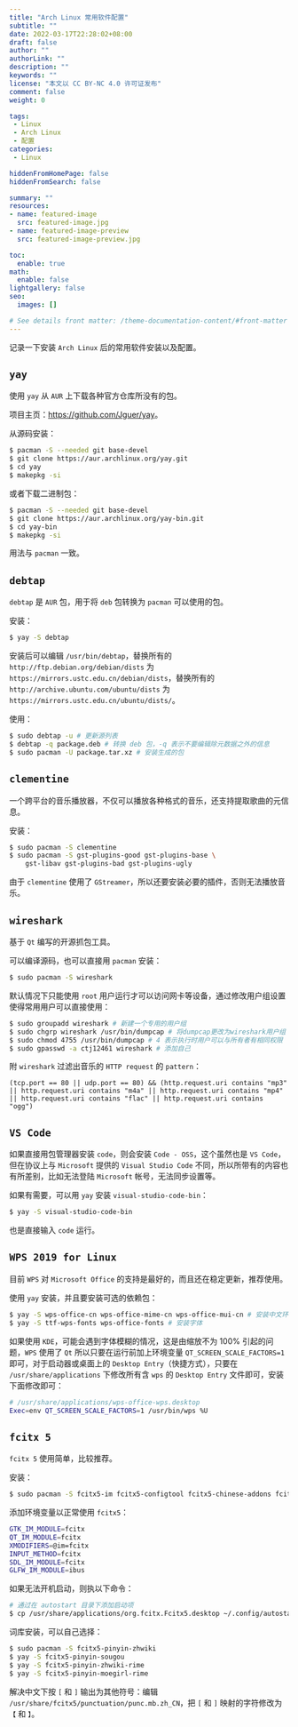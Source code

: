 ```yaml
---
title: "Arch Linux 常用软件配置"
subtitle: ""
date: 2022-03-17T22:28:02+08:00
draft: false
author: ""
authorLink: ""
description: ""
keywords: ""
license: "本文以 CC BY-NC 4.0 许可证发布"
comment: false
weight: 0

tags:
 - Linux
 - Arch Linux
 - 配置
categories:
 - Linux

hiddenFromHomePage: false
hiddenFromSearch: false

summary: ""
resources:
- name: featured-image
  src: featured-image.jpg
- name: featured-image-preview
  src: featured-image-preview.jpg

toc:
  enable: true
math:
  enable: false
lightgallery: false
seo:
  images: []

# See details front matter: /theme-documentation-content/#front-matter
---
```


记录一下安装 `Arch Linux` 后的常用软件安装以及配置。

## `yay`
使用 `yay` 从 `AUR` 上下载各种官方仓库所没有的包。

项目主页：<https://github.com/Jguer/yay>。

从源码安装：

```sh
$ pacman -S --needed git base-devel
$ git clone https://aur.archlinux.org/yay.git
$ cd yay
$ makepkg -si
```

或者下载二进制包：

```sh
$ pacman -S --needed git base-devel
$ git clone https://aur.archlinux.org/yay-bin.git
$ cd yay-bin
$ makepkg -si
```

用法与 `pacman` 一致。

## `debtap`
`debtap` 是 `AUR` 包，用于将 `deb` 包转换为 `pacman` 可以使用的包。

安装：

```sh
$ yay -S debtap
```

安装后可以编辑 `/usr/bin/debtap`，替换所有的 `http://ftp.debian.org/debian/dists` 为 `https://mirrors.ustc.edu.cn/debian/dists`，替换所有的 `http://archive.ubuntu.com/ubuntu/dists` 为 `https://mirrors.ustc.edu.cn/ubuntu/dists/`。

使用：
```sh
$ sudo debtap -u # 更新源列表
$ debtap -q package.deb # 转换 deb 包，-q 表示不要编辑除元数据之外的信息
$ sudo pacman -U package.tar.xz # 安装生成的包
```

## `clementine`
一个跨平台的音乐播放器，不仅可以播放各种格式的音乐，还支持提取歌曲的元信息。

安装：

```sh
$ sudo pacman -S clementine
$ sudo pacman -S gst-plugins-good gst-plugins-base \
    gst-libav gst-plugins-bad gst-plugins-ugly
```

由于 `clementine` 使用了 `GStreamer`，所以还要安装必要的插件，否则无法播放音乐。

## `wireshark`
基于 `Qt` 编写的开源抓包工具。

可以编译源码，也可以直接用 `pacman` 安装：

```sh
$ sudo pacman -S wireshark
```

默认情况下只能使用 `root` 用户运行才可以访问网卡等设备，通过修改用户组设置使得常用用户可以直接使用：

```sh
$ sudo groupadd wireshark # 新建一个专用的用户组
$ sudo chgrp wireshark /usr/bin/dumpcap # 将dumpcap更改为wireshark用户组
$ sudo chmod 4755 /usr/bin/dumpcap # 4 表示执行时用户可以与所有者有相同权限
$ sudo gpasswd -a ctj12461 wireshark # 添加自己
```

附 `wireshark` 过滤出音乐的 `HTTP request` 的 `pattern`：

```
(tcp.port == 80 || udp.port == 80) && (http.request.uri contains "mp3" || http.request.uri contains "m4a" || http.request.uri contains "mp4" || http.request.uri contains "flac" || http.request.uri contains "ogg")
```

## `VS Code`
如果直接用包管理器安装 `code`，则会安装 `Code - OSS`，这个虽然也是 `VS Code`，但在协议上与 `Microsoft` 提供的 `Visual Studio Code` 不同，所以所带有的内容也有所差别，比如无法登陆 `Microsoft` 帐号，无法同步设置等。

如果有需要，可以用 `yay` 安装 `visual-studio-code-bin`：

```sh
$ yay -S visual-studio-code-bin
```

也是直接输入 `code` 运行。

## `WPS 2019 for Linux`
目前 `WPS` 对 `Microsoft Office` 的支持是最好的，而且还在稳定更新，推荐使用。

使用 `yay` 安装，并且要安装可选的依赖包：

```sh
$ yay -S wps-office-cn wps-office-mime-cn wps-office-mui-cn # 安装中文环境的 WPS
$ yay -S ttf-wps-fonts wps-office-fonts # 安装字体
```

如果使用 `KDE`，可能会遇到字体模糊的情况，这是由缩放不为 100% 引起的问题，`WPS` 使用了 `Qt` 所以只要在运行前加上环境变量 `QT_SCREEN_SCALE_FACTORS=1` 即可，对于启动器或桌面上的 `Desktop Entry`（快捷方式），只要在 `/usr/share/applications` 下修改所有含 `wps` 的 `Desktop Entry` 文件即可，安装下面修改即可：

```sh
# /usr/share/applications/wps-office-wps.desktop
Exec=env QT_SCREEN_SCALE_FACTORS=1 /usr/bin/wps %U
```

## `fcitx 5`
`fcitx 5` 使用简单，比较推荐。

安装：

```sh
$ sudo pacman -S fcitx5-im fcitx5-configtool fcitx5-chinese-addons fcitx5-rime
```

添加环境变量以正常使用 `fcitx5`：

```sh
GTK_IM_MODULE=fcitx
QT_IM_MODULE=fcitx
XMODIFIERS=@im=fcitx
INPUT_METHOD=fcitx
SDL_IM_MODULE=fcitx
GLFW_IM_MODULE=ibus
```

如果无法开机启动，则执以下命令：

```sh
# 通过在 autostart 目录下添加启动项
$ cp /usr/share/applications/org.fcitx.Fcitx5.desktop ~/.config/autostart/
```

词库安装，可以自己选择：

```sh
$ sudo pacman -S fcitx5-pinyin-zhwiki
$ yay -S fcitx5-pinyin-sougou
$ yay -S fcitx5-pinyin-zhwiki-rime
$ yay -S fcitx5-pinyin-moegirl-rime
```

解决中文下按 `[` 和 `]` 输出为其他符号：编辑 `/usr/share/fcitx5/punctuation/punc.mb.zh_CN`，把 `[` 和 `]` 映射的字符修改为 `【` 和 `】`。
